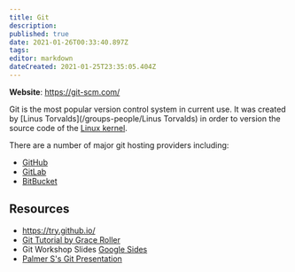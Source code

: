 ```yaml
---
title: Git
description: 
published: true
date: 2021-01-26T00:33:40.897Z
tags: 
editor: markdown
dateCreated: 2021-01-25T23:35:05.404Z
---
```


**Website**: <https://git-scm.com/>

Git is the most popular version control system in current use. It was created by [Linus Torvalds](/groups-people/Linus Torvalds) in order to version the source code of the [Linux kernel](/topics/linux).

There are a number of major git hosting providers including:

- [GitHub](/groups-people/github)
- [GitLab](/groups-people/gitlab)
- [BitBucket](/groups-people/bitbucket)

## Resources

- <https://try.github.io/>
- [Git Tutorial by Grace Roller](https://github.com/garoller/git-tutorial)
- Git Workshop Slides [Google Sides](https://docs.google.com/presentation/d/1bASIVNLhKlCiJ6lVnkapINVG7hJ3QzDNB1TKUy4k2ec)
- [Palmer S's Git Presentation](https://docs.google.com/presentation/d/13K-WnlWob6BYJXiwdM4nF0nz2PJKuHuh1zW5UhWnXAs/edit?usp=sharing)